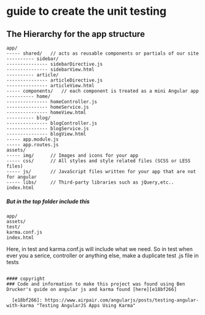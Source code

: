 # guide to create the unit testing

## The Hierarchy for the app structure

```
app/
----- shared/   // acts as reusable components or partials of our site
---------- sidebar/
--------------- sidebarDirective.js
--------------- sidebarView.html
---------- article/
--------------- articleDirective.js
--------------- articleView.html
----- components/   // each component is treated as a mini Angular app
---------- home/
--------------- homeController.js
--------------- homeService.js
--------------- homeView.html
---------- blog/
--------------- blogController.js
--------------- blogService.js
--------------- blogView.html
----- app.module.js
----- app.routes.js
assets/
----- img/      // Images and icons for your app
----- css/      // All styles and style related files (SCSS or LESS files)
----- js/       // JavaScript files written for your app that are not for angular
----- libs/     // Third-party libraries such as jQuery,etc..
index.html
```

##### But in the top folder include this

```
app/
assets/
test/
karma.conf.js
index.html

```
Here, in test and karma.conf.js will include what we need. So in test when ever you a serice, controller or anything else, make a duplicate test .js file in tests
```

#### copyright
### Code and information to make this project was found using Ben Drucker's guide on angular js and karma found [here][e18bf266]

  [e18bf266]: https://www.airpair.com/angularjs/posts/testing-angular-with-karma "Testing AngularJS Apps Using Karma"
